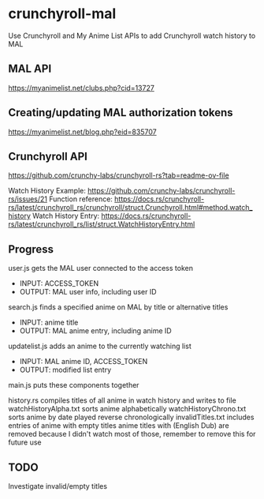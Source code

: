 # crunchyroll-mal
Use Crunchyroll and My Anime List APIs to add Crunchyroll watch history to MAL

## MAL API
https://myanimelist.net/clubs.php?cid=13727

## Creating/updating MAL authorization tokens
https://myanimelist.net/blog.php?eid=835707

## Crunchyroll API
https://github.com/crunchy-labs/crunchyroll-rs?tab=readme-ov-file

Watch History Example:
https://github.com/crunchy-labs/crunchyroll-rs/issues/21
Function reference:
https://docs.rs/crunchyroll-rs/latest/crunchyroll_rs/crunchyroll/struct.Crunchyroll.html#method.watch_history
Watch History Entry:
https://docs.rs/crunchyroll-rs/latest/crunchyroll_rs/list/struct.WatchHistoryEntry.html

## Progress
user.js gets the MAL user connected to the access token  
 * INPUT: ACCESS_TOKEN  
 * OUTPUT: MAL user info, including user ID  

search.js finds a specified anime on MAL by title or alternative titles  
 * INPUT: anime title  
 * OUTPUT: MAL anime entry, including anime ID  

updatelist.js adds an anime to the currently watching list  
 * INPUT: MAL anime ID, ACCESS_TOKEN  
 * OUTPUT: modified list entry  

main.js puts these components together  

history.rs compiles titles of all anime in watch history and writes to file
watchHistoryAlpha.txt sorts anime alphabetically
watchHistoryChrono.txt sorts anime by date played reverse chronologically
invalidTitles.txt includes entries of anime with empty titles
anime titles with (English Dub) are removed because I didn't watch most of those, remember to remove this for future use

## TODO
Investigate invalid/empty titles